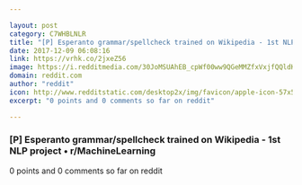 ```yaml
---

layout: post
category: C7WHBLNLR
title: "[P] Esperanto grammar/spellcheck trained on Wikipedia - 1st NLP project • r/MachineLearning"
date: 2017-12-09 06:08:16
link: https://vrhk.co/2jxeZ56
image: https://i.redditmedia.com/30JoMSUAhEB_cpWf00ww9QGeMMZfxVxjfQQldKgFFho.jpg?w=320&s=28c689b1daa0dcdb642b2f77f3d74580
domain: reddit.com
author: "reddit"
icon: http://www.redditstatic.com/desktop2x/img/favicon/apple-icon-57x57.png
excerpt: "0 points and 0 comments so far on reddit"

---
```


### [P] Esperanto grammar/spellcheck trained on Wikipedia - 1st NLP project • r/MachineLearning

0 points and 0 comments so far on reddit